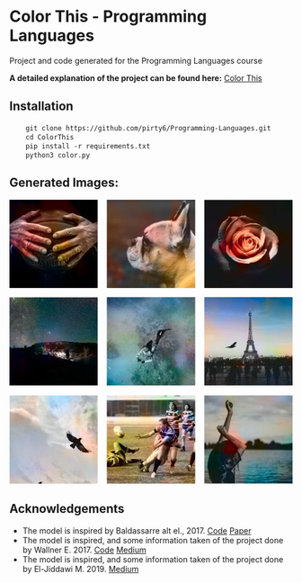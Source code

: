 # Color This - Programming Languages
Project and code generated for the Programming Languages course

**A detailed explanation of the project can be found here:** [Color This](https://github.com/pirty6/Programming-Languages/blob/master/ColorThis/ColorThis.pdf)

## Installation 

```
    git clone https://github.com/pirty6/Programming-Languages.git
    cd ColorThis
    pip install -r requirements.txt
    python3 color.py
```

## Generated Images:

<p align="center">
    <img src="https://github.com/pirty6/Programming-Languages/blob/master/ColorThis/results.jpg">
</p>

## Acknowledgements
- The model is inspired by Baldassarre alt el., 2017. [Code](https://github.com/baldassarreFe/deep-koalarization) [Paper](https://arxiv.org/abs/1712.03400)
- The model is inspired, and some information taken of the project done by Wallner E. 2017. [Code](https://github.com/emilwallner/Coloring-greyscale-images) [Medium](https://medium.com/@emilwallner/colorize-b-w-photos-with-a-100-line-neural-network-53d9b4449f8d)
- The model is inspired, and some information taken of the project done by El-Jiddawi M. 2019. [Medium](https://medium.com/@mahmoudeljiddawi/auto-colorization-of-black-and-white-images-using-machine-learning-auto-encoders-technique-a213b47f7339)
